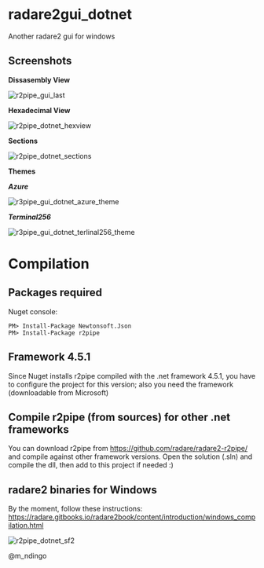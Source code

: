 # radare2gui_dotnet
Another radare2 gui for windows
## Screenshots
**Dissasembly View**

![r2pipe_gui_last](https://cloud.githubusercontent.com/assets/12532269/20506528/0776869a-b055-11e6-8f99-0e0710ea07e8.png)

**Hexadecimal View**

![r2pipe_dotnet_hexview](https://cloud.githubusercontent.com/assets/12532269/20447475/51ef978e-addf-11e6-87dc-ae4fd4fc4b8f.png)

**Sections**

![r2pipe_dotnet_sections](https://cloud.githubusercontent.com/assets/12532269/20448572/f699b27e-ade4-11e6-9aa3-ae690cd98905.png)

**Themes**

***Azure***

![r3pipe_gui_dotnet_azure_theme](https://cloud.githubusercontent.com/assets/12532269/20457847/d841df30-ae94-11e6-9975-89a970b702af.png)

***Terminal256***

![r3pipe_gui_dotnet_terlinal256_theme](https://cloud.githubusercontent.com/assets/12532269/20459127/22927e56-aeb7-11e6-92a6-b3d9bb0eb3ca.png)

# Compilation
## Packages required

Nuget console:
```
PM> Install-Package Newtonsoft.Json
PM> Install-Package r2pipe
```
## Framework 4.5.1
Since Nuget installs r2pipe compiled with the .net framework 4.5.1, you have to configure the project for this version; also you need the framework (downloadable from Microsoft)

## Compile r2pipe (from sources) for other .net frameworks
You can download r2pipe from https://github.com/radare/radare2-r2pipe/ and compile against other framework versions. Open the solution (.sln) and compile the dll, then add to this project if needed :) 

## radare2 binaries for Windows
By the moment, follow these instructions: https://radare.gitbooks.io/radare2book/content/introduction/windows_compilation.html

![r2pipe_dotnet_sf2](https://cloud.githubusercontent.com/assets/12532269/20446745/854239ba-addb-11e6-81c4-7dd25c48e37f.png)

@m_ndingo
